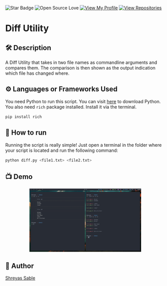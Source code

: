 ![Star Badge](https://img.shields.io/static/v1?label=%F0%9F%8C%9F&message=If%20Useful&style=style=flat&color=BC4E99)
![Open Source Love](https://badges.frapsoft.com/os/v1/open-source.svg?v=103)
[![View My Profile](https://img.shields.io/badge/View-My_Profile-green?logo=GitHub)](https://github.com/ndleah)
[![View Repositories](https://img.shields.io/badge/View-My_Repositories-blue?logo=GitHub)](https://github.com/ndleah?tab=repositories)

# Diff Utility
<p align="center">

## 🛠️ Description

A Diff Utility that takes in two file names as commandline arguments and compares them. The comparison is then shown as the output indication which file has changed where.

## ⚙️ Languages or Frameworks Used
You need Python to run this script. You can visit [here](https://www.python.org/downloads/) to download Python.
You also need ``rich`` package installed. Install it via the terminal.
```sh
pip install rich
```

## 🌟 How to run

Running the script is really simple! Just open a terminal in the folder where your script is located and run the following command:

```sh
python diff.py <file1.txt> <file2.txt>
```

## 📺 Demo
<p align="center">
<img src="py_diff.jpg" width=70% height=70%>

## 🤖 Author
[Shreyas Sable](https://github.com/KILLinefficiency)
